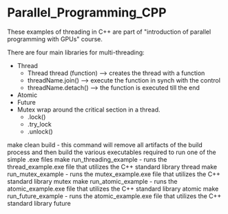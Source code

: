 # Parallel_Programming_CPP

These examples of threading in C++ are part of "introduction of parallel programming with GPUs" course.

There are four main libraries for multi-threading:
* Thread
    * Thread thread (function) —> creates the thread with a function
    * threadName.join() —> execute the function in synch with the control
    * threadName.detach() —> the function is executed till the end 
* Atomic
* Future
* Mutex wrap around the critical section in a thread.
    * .lock()
    * .try_lock
    * .unlock()
    
make clean build - this command will remove all artifacts of the build process and then build the various executables required to run one of the simple .exe files
make run_threading_example  - runs the thread_example.exe file that utilizes the C++ standard library thread
make run_mutex_example  - runs the mutex_example.exe file that utilizes the C++ standard library mutex
make run_atomic_example  - runs the atomic_example.exe file that utilizes the C++ standard library atomic
make run_future_example  - runs the atomic_example.exe file that utilizes the C++ standard library future
